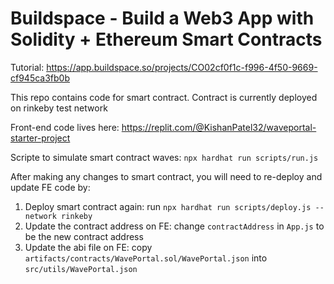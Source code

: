 # Buildspace - Build a Web3 App with Solidity + Ethereum Smart Contracts

Tutorial: https://app.buildspace.so/projects/CO02cf0f1c-f996-4f50-9669-cf945ca3fb0b

This repo contains code for smart contract. Contract is currently deployed on rinkeby test network

Front-end code lives here: https://replit.com/@KishanPatel32/waveportal-starter-project

Scripte to simulate smart contract waves: `npx hardhat run scripts/run.js`

After making any changes to smart contract, you will need to re-deploy and update FE code by:
1. Deploy smart contract again: run `npx hardhat run scripts/deploy.js --network rinkeby`
2. Update the contract address on FE: change `contractAddress` in `App.js` to be the new contract address
3. Update the abi file on FE: copy `artifacts/contracts/WavePortal.sol/WavePortal.json` into `src/utils/WavePortal.json`
